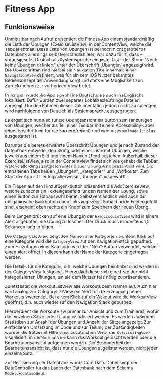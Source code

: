 # Fitness App

## Funktionsweise

Unmittelbar nach Aufruf präsentiert die Fitness App einem standardmäßig die Liste der Übungen (ExerciseListView) in der ContentView, welche die TabBar enthält. Diese Liste von
Übungen ist bei noch nicht gefütterter Datenbank allerdings selbstverständlich leer, was dazu führt, dass – vorausgesetzt Deutsch als Systemsprache eingestellt ist – der String "Noch keine
Übungen definiert" unter der Überschrift „Übungen“ angezeigt wird.
Die Überschriften sind hierbei als Navigation Title innerhalb einer `NavigationView` definiert,
was für ein dem iOS Nutzer bekanntes Bedienkonzept der Anwendung sorgt und stets eine Möglichkeit zum Zurückkhehren
zur vorherigen View bietet.

Prinzipiell wurde die App sowohl ins Deutsche als auch ins Englische lokalisiert. Dafür wurden zwei separate Lobalizable.strings Dateien angelegt.
Um den Rahmen dieser Dokumentation jedoch nicht zu sprengen, wird nachfolgend von Deutsch als Systemsprache ausgegangen.

Es ergibt sich nun also für die Übungsansicht ein Button zum Hinzufügen von Übungen, welcher als Teil einer Toolbar mit einem Accessibility-Label (einer Beschriftung für die Barrierefreiheit) und einem `systemImage` für `plus` ausgestattet ist.

Darunter die bereits erwähnte Überschrift Übungen und je nach Zustand der Datenbank entweder den String, oder einer Liste mit Übungen, welche jeweils aus einem Bild und einem
Namen (Text) bestehen.  Außerhalb dieser ExerciseListView, also in der ContentView findet sich wie gehabt die TabBar, welche allerdings zeitgleich unter dieser Übungsliste
präsentiert wird. Die enthaltenen Tabs heißen „Übungen“, „Kategorien“ und „Workouts“. Zum Start der App ist hier logischerweise „Übungen“ ausgewählt.

Ein Tippen auf den Hinzufügen-button präsentiert die AddExerciseView, welche zunächst ein Texteingabefeld für den Namen der Übung, sowie einen Button zur Fotoauswahl bietet.
Selbstverständlich wird auch der obligatorische Backbutton oben links angezeigt.
Sobald beide Felder gefüllt sind, erscheint oben rechts ein Knopf zum Speichern der neuen Übung.

Beim Langen drücken auf eine Übung in der `ExerciseListView` wird in einem Alert angeboten, die Übung zu löschen.
Der Druck muss mindestens 1,5 Sekunden lang erfolgen.

Die CategoryListView zeigt den Namen aller Kategorien an. Beim Klick auf eine Kategorie wird die `CategoryView` auf den navigation stack gepushed.
Zum Hinzufügen einer Kategorie wird der "Neu"-Button verwendet, welcher einen Alert öffnet. In diesem kann der Name der Kategorie eingetragen werden.

Die Details für die Kategorie, d.h. welche Übungen beinhaltet sind werden in der CategoryView festgelegt.
Hierzu lädt diese sich eine Liste der nicht kategorisierten Übungen, um sie dem Nutzer falls nötig
zu präsentieren.

Zuletzt listet die WorkoutListView alle Workouts beim Namen auf. Auch hier wird analog zur CategoryListView ein Alert für die Erzeugung
neuer Workouts vwerendet. Bei einem Klick auf ein Wokout wird die WorkoutView geöffnet, d.h. auch wieder auf den Navigation Stack
gepushed.

Hierbei dient die WorkoutView primär zur Ansicht und zum Trainieren, wofür die einzelnen Sätze jeder Übung visualisiert werden.
Es werden außerdem Statistiken zur Anzahl der Übungen und Anzahl der Sätze angezeigt.
Zur einfacheren Umsetzung im Code und zur Teilung der Zuständigkeiten wurden die Sätze mit Hilfe einer zusätzlichen View,
der `SetsListingView` visualisiert. in der `WorkoutView` kann das Workout gelöscht werden oder die Bearbeitungsansicht aufgerufen werden.
Die Besonderheit der Bearbeitunsansicht ist, dass nur die Übungen augelistet werden, nicht jeder einzelne Satz.

Zur Realisierung der Datenbank wurde Core Data. Dabei sorgt der DataController für das Laden der Datenbank nach dem Schema `Model.xcdatamodeld`.
